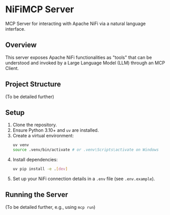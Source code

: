 # NiFiMCP Server

MCP Server for interacting with Apache NiFi via a natural language interface.

## Overview

This server exposes Apache NiFi functionalities as "tools" that can be understood and invoked by a Large Language Model (LLM) through an MCP Client.

## Project Structure

(To be detailed further)

## Setup

1.  Clone the repository.
2.  Ensure Python 3.10+ and `uv` are installed.
3.  Create a virtual environment:
    ```bash
    uv venv
    source .venv/bin/activate # or .venv\Scripts\activate on Windows
    ```
4.  Install dependencies:
    ```bash
    uv pip install -e .[dev]
    ```
5.  Set up your NiFi connection details in a `.env` file (see `.env.example`).

## Running the Server

(To be detailed further, e.g., using `mcp run`)